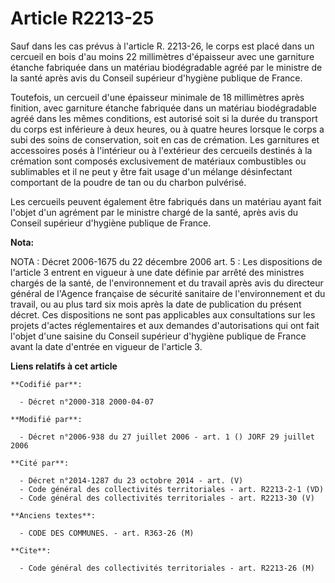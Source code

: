 # Article R2213-25

Sauf dans les cas prévus à l'article R. 2213-26, le corps est placé dans un cercueil en bois d'au moins 22 millimètres
d'épaisseur avec une garniture étanche fabriquée dans un matériau biodégradable agréé par le ministre de la santé après avis
du Conseil supérieur d'hygiène publique de France.

Toutefois, un cercueil d'une épaisseur minimale de 18 millimètres après finition, avec garniture étanche fabriquée dans un
matériau biodégradable agréé dans les mêmes conditions, est autorisé soit si la durée du transport du corps est inférieure à
deux heures, ou à quatre heures lorsque le corps a subi des soins de conservation, soit en cas de crémation. Les garnitures
et accessoires posés à l'intérieur ou à l'extérieur des cercueils destinés à la crémation sont composés exclusivement de
matériaux combustibles ou sublimables et il ne peut y être fait usage d'un mélange désinfectant comportant de la poudre de
tan ou du charbon pulvérisé.

Les cercueils peuvent également être fabriqués dans un matériau ayant fait l'objet d'un agrément par le ministre chargé de la
santé, après avis du Conseil supérieur d'hygiène publique de France.

**Nota:**

NOTA : Décret 2006-1675 du 22 décembre 2006 art. 5 : Les dispositions de l'article 3 entrent en vigueur à une date définie
par arrêté des ministres chargés de la santé, de l'environnement et du travail après avis du directeur général de l'Agence
française de sécurité sanitaire de l'environnement et du travail, ou au plus tard six mois après la date de publication du
présent décret. Ces dispositions ne sont pas applicables aux consultations sur les projets d'actes réglementaires et aux
demandes d'autorisations qui ont fait l'objet d'une saisine du Conseil supérieur d'hygiène publique de France avant la date
d'entrée en vigueur de l'article 3.

**Liens relatifs à cet article**

	**Codifié par**:

	  - Décret n°2000-318 2000-04-07

	**Modifié par**:

	  - Décret n°2006-938 du 27 juillet 2006 - art. 1 () JORF 29 juillet 2006

	**Cité par**:

	  - Décret n°2014-1287 du 23 octobre 2014 - art. (V)
	  - Code général des collectivités territoriales - art. R2213-2-1 (VD)
	  - Code général des collectivités territoriales - art. R2213-30 (V)

	**Anciens textes**:

	  - CODE DES COMMUNES. - art. R363-26 (M)

	**Cite**:

	  - Code général des collectivités territoriales - art. R2213-26 (M)
